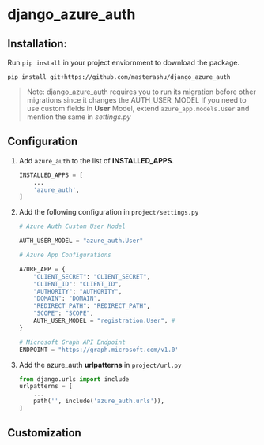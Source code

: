 # django_azure_auth

## Installation:
Run `pip install` in your project enviornment to download the package.  
  ```
  pip install git+https://github.com/masterashu/django_azure_auth
  ```

> Note: django_azure_auth requires you to run its migration before other migrations
> since it changes the AUTH_USER_MODEL
> If you need to use custom fields in **User** Model, extend `azure_app.models.User` and 
> mention the same in *settings.py*

## Configuration 

1. Add `azure_auth` to the list of **INSTALLED_APPS**.
    ```python
    INSTALLED_APPS = [
        ...
        'azure_auth',
    ]
    ```
2. Add the following configuration in `project/settings.py`
    ```python
    # Azure Auth Custom User Model

    AUTH_USER_MODEL = "azure_auth.User"

    # Azure App Configurations

    AZURE_APP = {
        "CLIENT_SECRET": "CLIENT_SECRET",
        "CLIENT_ID": "CLIENT_ID",
        "AUTHORITY": "AUTHORITY",
        "DOMAIN": "DOMAIN",
        "REDIRECT_PATH": "REDIRECT_PATH",
        "SCOPE": "SCOPE",
        AUTH_USER_MODEL = "registration.User", # 
    }

    # Microsoft Graph API Endpoint
    ENDPOINT = "https://graph.microsoft.com/v1.0'
    ```
3. Add the azure_auth **urlpatterns** in `project/url.py`
    ```python
    from django.urls import include
    urlpatterns = [
        ...
        path('', include('azure_auth.urls')),
    ]
    ```


## Customization  


